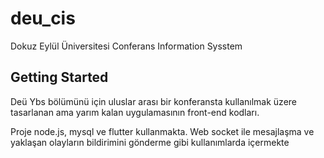 # deu_cis

Dokuz Eylül Üniversitesi Conferans Information Sysstem

## Getting Started

Deü Ybs bölümünü için uluslar arası bir konferansta kullanılmak üzere tasarlanan ama yarım kalan uygulamasının front-end kodları.

Proje node.js, mysql ve flutter kullanmakta.
Web socket ile mesajlaşma ve yaklaşan olayların bildirimini gönderme gibi kullanımlarda içermekte
